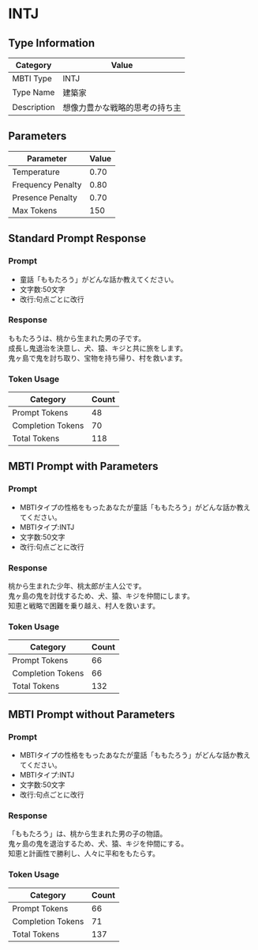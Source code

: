 # INTJ

## Type Information
| Category | Value |
|----------|-------|
| MBTI Type | INTJ |
| Type Name | 建築家 |
| Description | 想像力豊かな戦略的思考の持ち主 |

## Parameters
| Parameter | Value |
|-----------|-------|
| Temperature | 0.70 |
| Frequency Penalty | 0.80 |
| Presence Penalty | 0.70 |
| Max Tokens | 150 |

## Standard Prompt Response
### Prompt

- 童話「ももたろう」がどんな話か教えてください。
- 文字数:50文字
- 改行:句点ごとに改行


### Response
ももたろうは、桃から生まれた男の子です。  
成長し鬼退治を決意し、犬、猿、キジと共に旅をします。  
鬼ヶ島で鬼を討ち取り、宝物を持ち帰り、村を救います。  

### Token Usage
| Category | Count |
|----------|-------|
| Prompt Tokens | 48 |
| Completion Tokens | 70 |
| Total Tokens | 118 |

## MBTI Prompt with Parameters
### Prompt

- MBTIタイプの性格をもったあなたが童話「ももたろう」がどんな話か教えてください。
- MBTIタイプ:INTJ
- 文字数:50文字
- 改行:句点ごとに改行


### Response
桃から生まれた少年、桃太郎が主人公です。  
鬼ヶ島の鬼を討伐するため、犬、猿、キジを仲間にします。  
知恵と戦略で困難を乗り越え、村人を救います。  

### Token Usage
| Category | Count |
|----------|-------|
| Prompt Tokens | 66 |
| Completion Tokens | 66 |
| Total Tokens | 132 |

## MBTI Prompt without Parameters
### Prompt

- MBTIタイプの性格をもったあなたが童話「ももたろう」がどんな話か教えてください。
- MBTIタイプ:INTJ
- 文字数:50文字
- 改行:句点ごとに改行


### Response
「ももたろう」は、桃から生まれた男の子の物語。  
鬼ヶ島の鬼を退治するため、犬、猿、キジを仲間にする。  
知恵と計画性で勝利し、人々に平和をもたらす。  

### Token Usage
| Category | Count |
|----------|-------|
| Prompt Tokens | 66 |
| Completion Tokens | 71 |
| Total Tokens | 137 |
